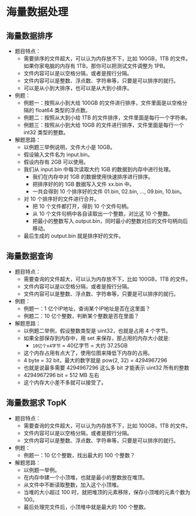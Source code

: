 # 海量数据处理

## 海量数据排序

- 题目特点：
  - 需要排序的文件超大，可以认为内存放不下，比如 100GB，1TB 的文件。如果你家电脑的内存有 1TB，那你可以把测试文件调整为 1PB。
  - 文件内容可以是以空格分隔，或者是按行分隔。
  - 文件内容可以是整数、浮点数、字符串等，只要是可以排序的就行。
  - 可以是从小到大排序，也可以是从大到小排序。
- 例题：
  - 例题一：按照从小到大给 100GB 的文件进行排序，文件里面是以空格分隔的 float64 类型的浮点数。
  - 例题二：按照从大到小给 1TB 的文件排序，文件里面是每行一个字符串。
  - 例题三：按照从小到大给 10GB 的文件进行排序，文件里面是每行一个 int32 类型的整数。
- 解题思路：
  - 以例题三举例说明，文件大小是 10GB。
  - 假设输入文件名为 input.bin。
  - 假设内存有 2GB 可以使用。
  - 我们从 input.bin 中每次读取大约 1GB 的数据到内存中进行处理。
    - 我们在内存中对 1GB 的数据使用快速排序进行排序。
    - 把排序好的的 1GB 数据写入文件 xx.bin 中。
    - 一共会得到 10 个排序好的文件 01.bin, 02.bin, ..., 09.bin, 10.bin。
  - 对 10 个排序好的文件进行合并。
    - 把 10 个文件都打开，得到 10 个文件句柄。
    - 从 10 个文件句柄中各自读取出一个整数，对比这 10 个整数。
    - 把最小的整数写入 output.bin，同时最小的整数对应的文件句柄向后移动。
  - 最后生成的 output.bin 就是排序好的文件。

## 海量数据查询

- 题目特点：
  - 需要查询的文件超大，可以认为内存放不下，比如 100GB，1TB 的文件。
  - 文件内容可以是以空格分隔，或者是按行分隔。
  - 文件内容可以是整数、浮点数、字符串等，只要是可以排序的就行。
- 例题：
  - 例题一：1 亿个IP地址，查询某个IP地址是否在这里面？
  - 例题二：10 亿个整数，判断某个整数是否在里面？
- 解题思路：
  - 以例题二举例，假设整数类型是 uint32，也就是占用 4 个字节。
  - 如果全部保存到内存中，用 set 来保存，那占用的内存大小就是:
    - `10亿个x4字节` = 40亿字节 = 大约 37.25GB
  - 这个内存占用有点大了，使用位图来降低下内存的占用。
  - 4 byte = 32 bit，最大的数字就是 pow(2, 32) = 4294967296
  - 也就是说最多需要 4294967296 这么多 bit 才能表示 uint32 所有的整数
  - 4294967296 bit = 512 MB 左右
  - 这个内存大小差不多就可以接受了。

## 海量数据求 TopK

- 题目特点：
  - 需要查询的文件超大，可以认为内存放不下，比如 100GB，1TB 的文件。
  - 文件内容可以是以空格分隔，或者是按行分隔。
  - 文件内容可以是整数、浮点数、字符串等，只要是可以排序的就行。
- 例题：
  - 例题一：10 亿个整数，找出最大的 100 个整数？
- 解题思路：
  - 以例题一举例。
  - 在内存中建一个小顶堆，也就是最小的整数放在堆顶。
  - 从文件中不断读取整数，加入这个小顶堆。
  - 当堆的大小超过 100 时，就把堆顶的元素移除，保存小顶堆的元素个数为 100。
  - 最后处理完文件后，小顶堆中就是最大的 100 个整数。
